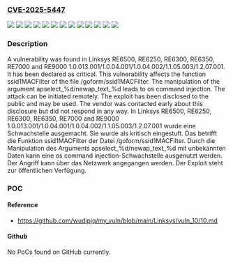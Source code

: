 ### [CVE-2025-5447](https://cve.mitre.org/cgi-bin/cvename.cgi?name=CVE-2025-5447)
![](https://img.shields.io/static/v1?label=Product&message=RE6250&color=blue)
![](https://img.shields.io/static/v1?label=Product&message=RE6300&color=blue)
![](https://img.shields.io/static/v1?label=Product&message=RE6350&color=blue)
![](https://img.shields.io/static/v1?label=Product&message=RE6500&color=blue)
![](https://img.shields.io/static/v1?label=Product&message=RE7000&color=blue)
![](https://img.shields.io/static/v1?label=Product&message=RE9000&color=blue)
![](https://img.shields.io/static/v1?label=Version&message=1.0.013.001%20&color=brightgreen)
![](https://img.shields.io/static/v1?label=Version&message=1.0.04.001%20&color=brightgreen)
![](https://img.shields.io/static/v1?label=Version&message=1.0.04.002%20&color=brightgreen)
![](https://img.shields.io/static/v1?label=Version&message=1.1.05.003%20&color=brightgreen)
![](https://img.shields.io/static/v1?label=Version&message=1.2.07.001%20&color=brightgreen)
![](https://img.shields.io/static/v1?label=Vulnerability&message=Command%20Injection&color=brightgreen)
![](https://img.shields.io/static/v1?label=Vulnerability&message=OS%20Command%20Injection&color=brightgreen)

### Description

A vulnerability was found in Linksys RE6500, RE6250, RE6300, RE6350, RE7000 and RE9000 1.0.013.001/1.0.04.001/1.0.04.002/1.1.05.003/1.2.07.001. It has been declared as critical. This vulnerability affects the function ssid1MACFilter of the file /goform/ssid1MACFilter. The manipulation of the argument apselect_%d/newap_text_%d leads to os command injection. The attack can be initiated remotely. The exploit has been disclosed to the public and may be used. The vendor was contacted early about this disclosure but did not respond in any way.
In Linksys RE6500, RE6250, RE6300, RE6350, RE7000 and RE9000 1.0.013.001/1.0.04.001/1.0.04.002/1.1.05.003/1.2.07.001 wurde eine Schwachstelle ausgemacht. Sie wurde als kritisch eingestuft. Das betrifft die Funktion ssid1MACFilter der Datei /goform/ssid1MACFilter. Durch die Manipulation des Arguments apselect_%d/newap_text_%d mit unbekannten Daten kann eine os command injection-Schwachstelle ausgenutzt werden. Der Angriff kann über das Netzwerk angegangen werden. Der Exploit steht zur öffentlichen Verfügung.

### POC

#### Reference
- https://github.com/wudipjq/my_vuln/blob/main/Linksys/vuln_10/10.md

#### Github
No PoCs found on GitHub currently.

